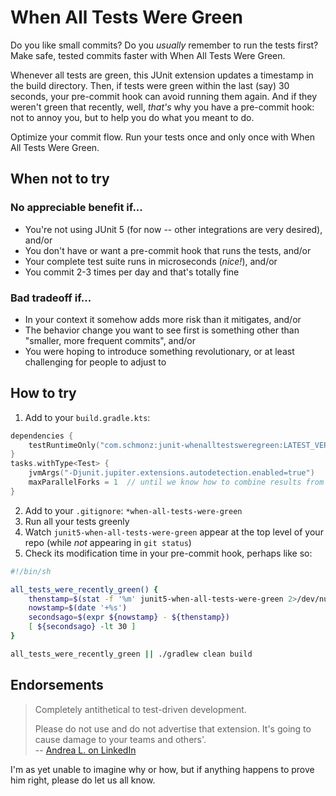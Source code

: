 # When All Tests Were Green

Do you like small commits? Do you _usually_ remember to run the tests first? Make safe, tested commits faster with When
All Tests Were Green.

Whenever all tests are green, this JUnit extension updates a timestamp in the build directory. Then, if tests were green
within the last (say) 30 seconds, your pre-commit hook can avoid running them again. And if they weren't green that
recently, well, _that's_ why you have a pre-commit hook: not to annoy you, but to help you do what you meant to do.

Optimize your commit flow. Run your tests once and only once with When All Tests Were Green.

## When not to try

### No appreciable benefit if...

- You're not using JUnit 5 (for now -- other integrations are very desired), and/or
- You don't have or want a pre-commit hook that runs the tests, and/or
- Your complete test suite runs in microseconds (_nice!_), and/or
- You commit 2-3 times per day and that's totally fine

### Bad tradeoff if...

- In your context it somehow adds more risk than it mitigates, and/or
- The behavior change you want to see first is something other than "smaller, more frequent commits", and/or
- You were hoping to introduce something revolutionary, or at least challenging for people to adjust to

## How to try

1. Add to your `build.gradle.kts`:

```kotlin
dependencies {
    testRuntimeOnly("com.schmonz:junit-whenalltestsweregreen:LATEST_VERSION_HERE")
}
tasks.withType<Test> {
    jvmArgs("-Djunit.jupiter.extensions.autodetection.enabled=true")
    maxParallelForks = 1  // until we know how to combine results from Gradle's Test Executors
}
```

2. Add to your `.gitignore`: `*when-all-tests-were-green`
3. Run all your tests greenly
4. Watch `junit5-when-all-tests-were-green` appear at the top level of your repo (while _not_ appearing in `git status`)
5. Check its modification time in your pre-commit hook, perhaps like so:

```sh
#!/bin/sh

all_tests_were_recently_green() {
    thenstamp=$(stat -f '%m' junit5-when-all-tests-were-green 2>/dev/null || echo 0)
    nowstamp=$(date '+%s')
    secondsago=$(expr ${nowstamp} - ${thenstamp})
    [ ${secondsago} -lt 30 ]
}

all_tests_were_recently_green || ./gradlew clean build
```

## Endorsements

> Completely antithetical to test-driven development.
>
> Please do not use and do not advertise that extension.
> It's going to cause damage to your teams and others'.  
> -- [Andrea L. on LinkedIn](https://www.linkedin.com/feed/update/urn:li:activity:7052043459565682688?commentUrn=urn%3Ali%3Acomment%3A%28activity%3A7052043459565682688%2C7052311132509757440%29&replyUrn=urn%3Ali%3Acomment%3A%28activity%3A7052043459565682688%2C7052341771158102016%29&dashCommentUrn=urn%3Ali%3Afsd_comment%3A%287052311132509757440%2Curn%3Ali%3Aactivity%3A7052043459565682688%29&dashReplyUrn=urn%3Ali%3Afsd_comment%3A%287052341771158102016%2Curn%3Ali%3Aactivity%3A7052043459565682688%29)

I'm as yet unable to imagine why or how, but if anything happens to prove him right, please do let us all know.
